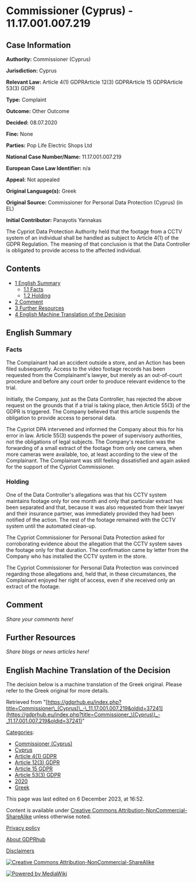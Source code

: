 # Commissioner (Cyprus) - 11.17.001.007.219

## Case Information

**Authority:** Commissioner (Cyprus)

**Jurisdiction:** Cyprus

**Relevant Law:** Article 4(1) GDPRArticle 12(3) GDPRArticle 15 GDPRArticle 53(3) GDPR

**Type:** Complaint

**Outcome:** Other Outcome

**Decided:** 08.07.2020

**Fine:** None

**Parties:** Pop Life Electric Shops Ltd

**National Case Number/Name:** 11.17.001.007.219

**European Case Law Identifier:** n/a

**Appeal:** Not appealed

**Original Language(s):** Greek

**Original Source:** Commissioner for Personal Data Protection (Cyprus) (in EL)

**Initial Contributor:** Panayotis Yannakas

The Cypriot Data Protection Authority held that the footage from a CCTV system of an individual shall be handled as subject to Article 4(1) of the GDPR Regulation. The meaning of that conclusion is that the Data Controller is obligated to provide access to the affected individual.

## Contents

*   [1 English Summary](#English_Summary)
    *   [1.1 Facts](#Facts)
    *   [1.2 Holding](#Holding)
*   [2 Comment](#Comment)
*   [3 Further Resources](#Further_Resources)
*   [4 English Machine Translation of the Decision](#English_Machine_Translation_of_the_Decision)

## English Summary

### Facts

The Complainant had an accident outside a store, and an Action has been filed subsequently. Access to the video footage records has been requested from the Complainamt's lawyer, but merely as an out-of-court procedure and before any court order to produce relevant evidence to the trial.

Initially, the Company, just as the Data Controller, has rejected the above request on the grounds that if a trial is taking place, then Article 55(3) of the GDPR is triggered. The Company believed that this article suspends the obligation to provide access to personal data.

The Cypriot DPA intervened and informed the Company about this for his error in law. Article 55(3) suspends the power of supervisory authorities, not the obligations of legal subjects. The Company's reaction was the forwarding of a small extract of the footage from only one camera, when more cameras were available, too, at least according to the view of the Complainant. The Complainant was still feeling dissatisfied and again asked for the support of the Cypriot Commissioner.

### Holding

One of the Data Controller's allegations was that his CCTV system maintains footage only for one month and only that particular extract has been separated and that, because it was also requested from their lawyer and their insurance partner, was immediately provided they had been notified of the action. The rest of the footage remained with the CCTV system until the automated clean-up.

The Cypriot Commissioner for Personal Data Protection asked for corroborating evidence about the allegation that the CCTV system saves the footage only for that duration. The confirmation came by letter from the Company who has installed the CCTV system in the store.

The Cypriot Commissioner for Personal Data Protection was convinced regarding those allegations and, held that, in these circumstances, the Complainant enjoyed her right of access, even if she received only an extract of the footage.

## Comment

_Share your comments here!_

## Further Resources

_Share blogs or news articles here!_

## English Machine Translation of the Decision

The decision below is a machine translation of the Greek original. Please refer to the Greek original for more details.

Retrieved from "[https://gdprhub.eu/index.php?title=Commissioner\_(Cyprus)\_-\_11.17.001.007.219&oldid=37241](https://gdprhub.eu/index.php?title=Commissioner_\(Cyprus\)_-_11.17.001.007.219&oldid=37241)"

[Categories](/index.php?title=Special:Categories "Special:Categories"):

*   [Commissioner (Cyprus)](/index.php?title=Category:Commissioner_\(Cyprus\) "Category:Commissioner (Cyprus)")
*   [Cyprus](/index.php?title=Category:Cyprus "Category:Cyprus")
*   [Article 4(1) GDPR](/index.php?title=Category:Article_4\(1\)_GDPR "Category:Article 4(1) GDPR")
*   [Article 12(3) GDPR](/index.php?title=Category:Article_12\(3\)_GDPR "Category:Article 12(3) GDPR")
*   [Article 15 GDPR](/index.php?title=Category:Article_15_GDPR "Category:Article 15 GDPR")
*   [Article 53(3) GDPR](/index.php?title=Category:Article_53\(3\)_GDPR "Category:Article 53(3) GDPR")
*   [2020](/index.php?title=Category:2020 "Category:2020")
*   [Greek](/index.php?title=Category:Greek "Category:Greek")

This page was last edited on 6 December 2023, at 16:52.

Content is available under [Creative Commons Attribution-NonCommercial-ShareAlike](https://creativecommons.org/licenses/by-nc-sa/4.0/) unless otherwise noted.

[Privacy policy](/index.php?title=GDPRhub:Privacy_policy)

[About GDPRhub](/index.php?title=GDPRhub:About)

[Disclaimers](/index.php?title=GDPRhub:General_disclaimer)

[![Creative Commons Attribution-NonCommercial-ShareAlike](/resources/assets/licenses/cc-by-nc-sa.png)](https://creativecommons.org/licenses/by-nc-sa/4.0/)

[![Powered by MediaWiki](/resources/assets/poweredby_mediawiki_88x31.png)](https://www.mediawiki.org/)